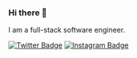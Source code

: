 ### Hi there 👋

I am a full-stack software engineer.

<p>
<a href="https://twitter.com/odckys" rel="nofollow"><img src="https://camo.githubusercontent.com/d187e41f9b00fe3127bc70c57e0bef354ef4c881e96489d3dc8dc0215e5d5ef8/68747470733a2f2f696d672e736869656c64732e696f2f62616467652f2d547769747465722d3030616365653f7374796c653d666c61742d737175617265266c6f676f3d54776974746572266c6f676f436f6c6f723d7768697465" alt="Twitter Badge" data-canonical-src="https://img.shields.io/badge/-Twitter-00acee?style=flat-square&amp;logo=Twitter&amp;logoColor=white" style="max-width:100%;"></a>
<a href="https://instagram.com/odckys/" rel="nofollow"><img src="https://camo.githubusercontent.com/aa1a051f7d2d27c32b65c796a5188a258431b38a88547e93be310061cdba6a37/68747470733a2f2f696d672e736869656c64732e696f2f62616467652f2d496e7374616772616d2d6534343035663f7374796c653d666c61742d737175617265266c6f676f3d496e7374616772616d266c6f676f436f6c6f723d7768697465" alt="Instagram Badge" data-canonical-src="https://img.shields.io/badge/-Instagram-e4405f?style=flat-square&amp;logo=Instagram&amp;logoColor=white" style="max-width:100%;"></a>
</p>




